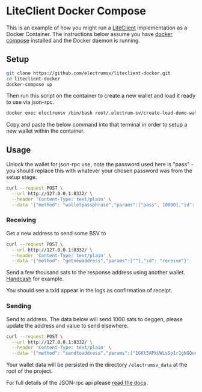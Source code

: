 # LiteClient Docker Compose
This is an example of how you might run a [LiteClient](https://docs.bitcoinsv.io) implementation as a Docker Container. The instructions below assume you have [docker compose](https://docs.docker.com/compose/install/) installed and the Docker daemon is running.

## Setup
```bash
git clone https://github.com/electrumsv/liteclient-docker.git
cd liteclient-docker
docker-compose up
```
Then run this script on the container to create a new wallet and load it ready to use via json-rpc.
```bash
docker exec electrumsv /bin/bash root/.electrum-sv/create-load-demo-wallet.sh
```
Copy and paste the below command into that terminal in order to setup a new wallet within the container.

## Usage  

Unlock the wallet for json-rpc use, note the password used here is "pass" - you should replace this with whatever your chosen password was from the setup stage.

```bash
curl --request POST \
  --url http://127.0.0.1:8332/ \
  --header 'Content-Type: text/plain' \
  --data '{"method": "walletpassphrase","params":["pass", 10000],"id": "unlock"}'
```

### Receiving
Get a new address to send some BSV to

```bash
curl --request POST \
  --url http://127.0.0.1:8332/ \
  --header 'Content-Type: text/plain' \
  --data '{"method": "getnewaddress","params":[""],"id": "receive"}'
```
Send a few thousand sats to the response address using another wallet. [Handcash](https://handcash.io) for example.

You should see a txid appear in the logs as confirmation of receipt.

### Sending  
Send to address. The data below will send 1000 sats to deggen, please update the address and value to send elsewhere.

```bash
curl --request POST \
  --url http://127.0.0.1:8332/ \
  --header 'Content-Type: text/plain' \
  --data '{"method": "sendtoaddress","params":["1GKt5APkUWLsSp1r1gNGQue52jomPuDqGi", 0.00001000],"id": "send"}'
```

Your wallet data will be persisted in the directory `/electrumsv_data` at the root of the project.

For full details of the JSON-rpc api please [read the docs](https://electrumsv.readthedocs.io/en/develop/building-on-electrumsv/node-wallet-api.html).
